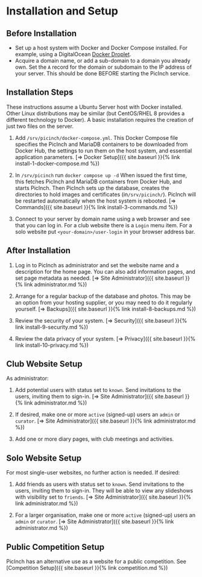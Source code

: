 # Installation and Setup
## Before Installation
- Set up a host system with Docker and Docker Compose installed. For example, using a DigitalOcean [Docker Droplet][1].
- Acquire a domain name, or add a sub-domain to a domain you already own. Set the `A` record for the domain or subdomain to the IP address of your server. This should be done BEFORE starting the PicInch service.

## Installation Steps
These instructions assume a Ubuntu Server host with Docker installed. Other Linux distributions may be similar (but CentOS/RHEL 8 provides a different technology to Docker). A basic installation requires the creation of just two files on the server.

1. Add `/srv/picinch/docker-compose.yml`. This Docker Compose file specifies the PicInch and MariaDB containers to be downloaded from Docker Hub, the settings to run them on the host system, and essential application parameters.
[&#8658; Docker Setup]({{ site.baseurl }}{% link install-1-docker-compose.md %})

1. In `/srv/picinch` run `docker compose up -d` When issued the first time, this fetches PicInch and MariaDB containers from Docker Hub, and starts PicInch. Then PicInch sets up the database, creates the directories to hold images and certificates (in`/srv/picinch/`). PicInch will be restarted automatically when the host system is rebooted.
[&#8658; Commands]({{ site.baseurl }}{% link install-3-commands.md %})

1. Connect to your server by domain name using a web browser and see that you can log in. For a club website there is a `Login` menu item. For a solo website put `<your-domain>/user-login` in your browser address bar.

## After Installation

1. Log in to PicInch as administrator and set the website name and a description for the home page. You can also add information pages, and set page metadata as needed. [&#8658; Site Administrator]({{ site.baseurl }}{% link administrator.md %})

1. Arrange for a regular backup of the database and photos. This may be an option from your hosting supplier, or you may need to do it regularly yourself.
[&#8658; Backups]({{ site.baseurl }}{% link install-8-backups.md %})

1. Review the security of your system.
[&#8658; Security]({{ site.baseurl }}{% link install-9-security.md %})

1. Review the data privacy of your system.
[&#8658; Privacy]({{ site.baseurl }}{% link install-10-privacy.md %})

## Club Website Setup
As administrator:

1. Add potential users with status set to `known`. Send invitations to the users, inviting them to sign-in.
[&#8658; Site Administrator]({{ site.baseurl }}{% link administrator.md %})

1. If desired, make one or more `active` (signed-up) users an `admin` or `curator`.
[&#8658; Site Administrator]({{ site.baseurl }}{% link administrator.md %})

1. Add one or more diary pages, with club meetings and activities.

## Solo Website Setup
For most single-user websites, no further action is needed. If desired:

1. Add friends as users with status set to `known`. Send invitations to the users, inviting them to sign-in. They will be able to view any slideshows with visibility set to `friends`.
[&#8658; Site Administrator]({{ site.baseurl }}{% link administrator.md %})

1. For a larger organisation, make one or more `active` (signed-up) users an `admin` or `curator`.
[&#8658; Site Administrator]({{ site.baseurl }}{% link administrator.md %})

## Public Competition Setup
PicInch has an alternative use as a website for a public competition.
See [Competition Setup]({{ site.baseurl }}{% link competition.md %})

[1]:	https://marketplace.digitalocean.com/apps/docker
